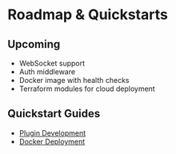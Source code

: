 # Roadmap & Quickstarts

## Upcoming
- WebSocket support
- Auth middleware
- Docker image with health checks
- Terraform modules for cloud deployment

## Quickstart Guides
- [Plugin Development](./examples.md#plugin-example)
- [Docker Deployment](./deployment.md#docker)
